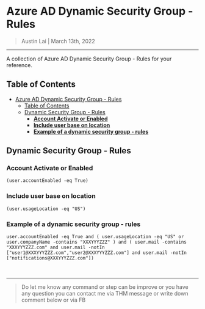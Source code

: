 # Azure AD Dynamic Security Group - Rules

> Austin Lai | March 13th, 2022

---

<!-- Description -->

A collection of Azure AD Dynamic Security Group - Rules for your reference.

<!-- /Description -->

## Table of Contents

<!-- TOC -->

- [Azure AD Dynamic Security Group - Rules](#azure-ad-dynamic-security-group---rules)
    - [Table of Contents](#table-of-contents)
    - [Dynamic Security Group - Rules](#dynamic-security-group---rules)
        - [**Account Activate or Enabled**](#account-activate-or-enabled)
        - [**Include user base on location**](#include-user-base-on-location)
        - [**Example of a dynamic security group - rules**](#example-of-a-dynamic-security-group---rules)

<!-- /TOC -->

## Dynamic Security Group - Rules

### **Account Activate or Enabled**

```
(user.accountEnabled -eq True)
```

### **Include user base on location**

```
(user.usageLocation -eq "US")
```

### **Example of a dynamic security group - rules**

```
user.accountEnabled -eq True and ( user.usageLocation -eq "US" or user.companyName -contains "XXXYYYZZZ" ) and ( user.mail -contains "XXXYYYZZZ.com" and user.mail -notIn ["user1@XXXYYYZZZ.com","user2@XXXYYYZZZ.com"] and user.mail -notIn ["notifications@XXXYYYZZZ.com"])
```

<br />

---

> Do let me know any command or step can be improve or you have any question you can contact me via THM message or write down comment below or via FB
